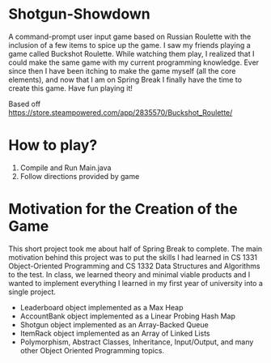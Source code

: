 # Shotgun-Showdown
A command-prompt user input game based on Russian Roulette with the inclusion of a few items to spice up the game. I saw my friends playing a game called Buckshot Roulette. While watching them play, I realized that I could make the same game with my current programming knowledge. Ever since then I have been itching to make the game myself (all the core elements), and now that I am on Spring Break I finally have the time to create this game. Have fun playing it!

Based off https://store.steampowered.com/app/2835570/Buckshot_Roulette/

# How to play?
1. Compile and Run Main.java
2. Follow directions provided by game

# Motivation for the Creation of the Game
This short project took me about half of Spring Break to complete. The main motivation behind this project was to put the skills I had learned in CS 1331 Object-Oriented Programming and CS 1332 Data Structures and Algorithms to the test. In class, we learned theory and minimal viable products and I wanted to implement everything I learned in my first year of university into a single project.

- Leaderboard object implemented as a Max Heap
- AccountBank object implemented as a Linear Probing Hash Map
- Shotgun object implemented as an Array-Backed Queue
- ItemRack object implemented as an Array of Linked Lists
- Polymorphism, Abstract Classes, Inheritance, Input/Output, and many other Object Oriented Programming topics.
